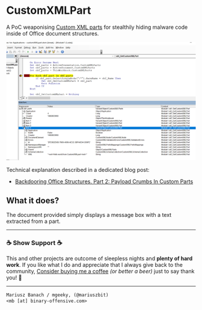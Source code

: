 # CustomXMLPart

A PoC weaponising [Custom XML parts](https://docs.microsoft.com/en-us/visualstudio/vsto/custom-xml-parts-overview?view=vs-2022) for stealthily hiding malware code inside of Office document structures.

![1.png](1.png)

Technical explanation described in a dedicated blog post:
- [Backdooring Office Structures. Part 2: Payload Crumbs In Custom Parts](https://mgeeky.tech/payload-crumbs-in-custom-parts/)

## What it does?

The document provided simply displays a message box with a text extracted from a part.

---

### ☕ Show Support ☕

This and other projects are outcome of sleepless nights and **plenty of hard work**. If you like what I do and appreciate that I always give back to the community,
[Consider buying me a coffee](https://github.com/sponsors/mgeeky) _(or better a beer)_ just to say thank you! 💪 

---

```
Mariusz Banach / mgeeky, (@mariuszbit)
<mb [at] binary-offensive.com>
```
